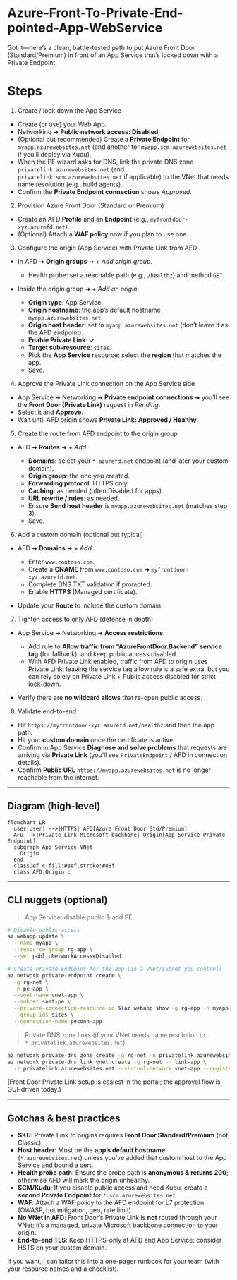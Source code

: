 # Azure-Front-To-Private-End-pointed-App-WebService



Got it—here’s a clean, battle-tested path to put Azure Front Door (Standard/Premium) in front of an App Service that’s locked down with a Private Endpoint.

# Steps

1. Create / lock down the App Service

* Create (or use) your Web App.
* Networking ➜ **Public network access: Disabled**.
* (Optional but recommended) Create a **Private Endpoint** for `myapp.azurewebsites.net` (and another for `myapp.scm.azurewebsites.net` if you’ll deploy via Kudu).
* When the PE wizard asks for DNS, link the private DNS zone `privatelink.azurewebsites.net` (and `privatelink.scm.azurewebsites.net` if applicable) to the VNet that needs name resolution (e.g., build agents).
* Confirm the **Private Endpoint connection** shows *Approved*.

2. Provision Azure Front Door (Standard or Premium)

* Create an AFD **Profile** and an **Endpoint** (e.g., `myfrontdoor-xyz.azurefd.net`).
* (Optional) Attach a **WAF policy** now if you plan to use one.

3. Configure the origin (App Service) with Private Link from AFD

* In AFD ➜ **Origin groups** ➜ *+ Add origin group*.

  * Health probe: set a reachable path (e.g., `/healthz`) and method `GET`.
* Inside the origin group ➜ *+ Add an origin*:

  * **Origin type**: App Service.
  * **Origin hostname**: the app’s default hostname `myapp.azurewebsites.net`.
  * **Origin host header**: set to `myapp.azurewebsites.net` (don’t leave it as the AFD endpoint).
  * **Enable Private Link**: ✓
  * **Target sub-resource**: `sites`.
  * Pick the **App Service** resource; select the **region** that matches the app.
  * Save.

4. Approve the Private Link connection on the App Service side

* App Service ➜ Networking ➜ **Private endpoint connections** ➜ you’ll see the **Front Door (Private Link)** request in *Pending*.
* Select it and **Approve**.
* Wait until AFD origin shows **Private Link: Approved / Healthy**.

5. Create the route from AFD endpoint to the origin group

* AFD ➜ **Routes** ➜ *+ Add*.

  * **Domains**: select your `*.azurefd.net` endpoint (and later your custom domain).
  * **Origin group**: the one you created.
  * **Forwarding protocol**: HTTPS only.
  * **Caching**: as needed (often Disabled for apps).
  * **URL rewrite / rules**: as needed.
  * Ensure **Send host header** is `myapp.azurewebsites.net` (matches step 3).
  * Save.

6. Add a custom domain (optional but typical)

* AFD ➜ **Domains** ➜ *+ Add*.

  * Enter `www.contoso.com`.
  * Create a **CNAME** from `www.contoso.com` ➜ `myfrontdoor-xyz.azurefd.net`.
  * Complete DNS TXT validation if prompted.
  * Enable **HTTPS** (Managed certificate).
* Update your **Route** to include the custom domain.

7. Tighten access to only AFD (defense in depth)

* App Service ➜ Networking ➜ **Access restrictions**:

  * Add rule to **Allow traffic from “AzureFrontDoor.Backend” service tag** (for fallback), and keep public access disabled.
  * With AFD Private Link enabled, traffic from AFD to origin uses Private Link; leaving the service tag allow rule is a safe extra, but you can rely solely on Private Link + Public access disabled for strict lock-down.
* Verify there are **no wildcard allows** that re-open public access.

8. Validate end-to-end

* Hit `https://myfrontdoor-xyz.azurefd.net/healthz` and then the app path.
* Hit your **custom domain** once the certificate is active.
* Confirm in App Service **Diagnose and solve problems** that requests are arriving via **Private Link** (you’ll see `PrivateEndpoint` / AFD in connection details).
* Confirm **Public URL** `https://myapp.azurewebsites.net` is no longer reachable from the internet.

---

## Diagram (high-level)

```mermaid
flowchart LR
  user[User] -->|HTTPS| AFD[Azure Front Door Std/Premium]
  AFD -->|Private Link Microsoft backbone| Origin[App Service Private Endpoint]
  subgraph App Service VNet
    Origin
  end
  classDef c fill:#eef,stroke:#88f
  class AFD,Origin c
```

---

## CLI nuggets (optional)

> App Service: disable public & add PE

```bash
# Disable public access
az webapp update \
  --name myapp \
  --resource-group rg-app \
  --set publicNetworkAccess=Disabled

# Create Private Endpoint for the app (in a VNet/subnet you control)
az network private-endpoint create \
  -g rg-net \
  -n pe-app \
  --vnet-name vnet-app \
  --subnet snet-pe \
  --private-connection-resource-id $(az webapp show -g rg-app -n myapp --query id -o tsv) \
  --group-ids sites \
  --connection-name peconn-app
```

> Private DNS zone links (if your VNet needs name resolution to `*.privatelink.azurewebsites.net`)

```bash
az network private-dns zone create -g rg-net -n privatelink.azurewebsites.net
az network private-dns link vnet create -g rg-net -n link-app \
  -z privatelink.azurewebsites.net --virtual-network vnet-app --registration-enabled false
```

(Front Door Private Link setup is easiest in the portal; the approval flow is GUI-driven today.)

---

## Gotchas & best practices

* **SKU**: Private Link to origins requires **Front Door Standard/Premium** (not Classic).
* **Host header**: Must be the **app’s default hostname** (`*.azurewebsites.net`) unless you’ve added that custom host to the App Service and bound a cert.
* **Health probe path**: Ensure the probe path is **anonymous & returns 200**; otherwise AFD will mark the origin unhealthy.
* **SCM/Kudu**: If you disable public access and need Kudu, create a **second Private Endpoint** for `*.scm.azurewebsites.net`.
* **WAF**: Attach a WAF policy to the AFD endpoint for L7 protection (OWASP, bot mitigation, geo, rate limit).
* **No VNet in AFD**: Front Door’s Private Link is **not** routed through your VNet; it’s a managed, private Microsoft backbone connection to your origin.
* **End-to-end TLS**: Keep HTTPS-only at AFD and App Service; consider HSTS on your custom domain.

If you want, I can tailor this into a one-pager runbook for your team (with your resource names and a checklist).
